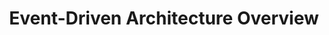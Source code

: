 ---
title: 'Event-Driven Architecture Overview'
description: |
      Brenda M. Michelson gives us an overview of Event-Driven Architecture through a scientific paper.
difficulty: 'beginner'
type: article
url: http://elementallinks.com/el-reports/EventDrivenArchitectureOverview_ElementalLinks_Feb2011.pdf
tags: ['paper']
---